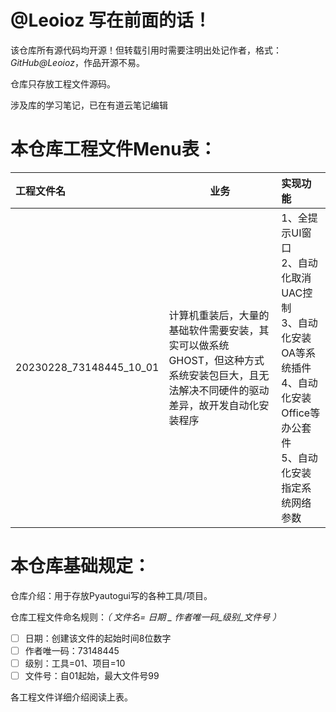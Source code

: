 
# @Leoioz 写在前面的话！

该仓库所有源代码均开源！但转载引用时需要注明出处记作者，格式：*GitHub@Leoioz*，作品开源不易。

仓库只存放工程文件源码。

涉及库的学习笔记，已在有道云笔记编辑

# 本仓库工程文件Menu表：

| 工程文件名              | 业务                                                                                                                                    | 实现功能                                                                                                                                       |
| :---------------------- | --------------------------------------------------------------------------------------------------------------------------------------- | :--------------------------------------------------------------------------------------------------------------------------------------------- |
| 20230228_73148445_10_01 | 计算机重装后，大量的基础软件需要安装，其实可以做系统GHOST，但这种方式系统安装包巨大，且无法解决不同硬件的驱动差异，故开发自动化安装程序 | 1、全提示UI窗口<br />2、自动化取消UAC控制<br />3、自动化安装OA等系统插件<br />4、自动化安装Office等办公套件<br />5、自动化安装指定系统网络参数 |

# 本仓库基础规定：

仓库介绍：用于存放Pyautogui写的各种工具/项目。

仓库工程文件命名规则：*（ 文件名=  日期 _ 作者唯一码_级别_文件号 ）*

* [ ] 日期：创建该文件的起始时间8位数字
* [ ] 作者唯一码：73148445
* [ ] 级别：工具=01、项目=10
* [ ] 文件号：自01起始，最大文件号99

各工程文件详细介绍阅读上表。
